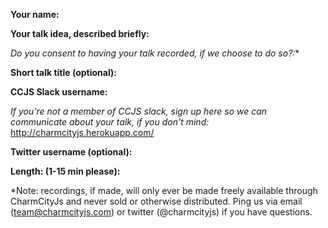 **Your name:** 

**Your talk idea, described briefly:** 

**Do you consent to having your talk recorded*, if we choose to do so?:** 

**Short talk title (optional):** 

**CCJS Slack username:**

_If you're not a member of CCJS slack, sign up here so we can communicate about your talk, if you don't mind:_ http://charmcityjs.herokuapp.com/

**Twitter username (optional):** 

**Length: (1-15 min please):** 

\*Note: recordings, if made, will only ever be made freely available through CharmCityJs and never sold or otherwise distributed. Ping us via email (team@charmcityjs.com) or twitter (@charmcityjs) if you have questions.
